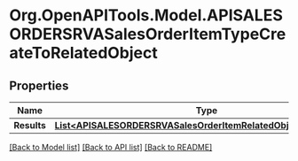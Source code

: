 # Org.OpenAPITools.Model.APISALESORDERSRVASalesOrderItemTypeCreateToRelatedObject

## Properties

Name | Type | Description | Notes
------------ | ------------- | ------------- | -------------
**Results** | [**List&lt;APISALESORDERSRVASalesOrderItemRelatedObjectTypeCreate&gt;**](APISALESORDERSRVASalesOrderItemRelatedObjectTypeCreate.md) |  | [optional] 

[[Back to Model list]](../README.md#documentation-for-models) [[Back to API list]](../README.md#documentation-for-api-endpoints) [[Back to README]](../README.md)

